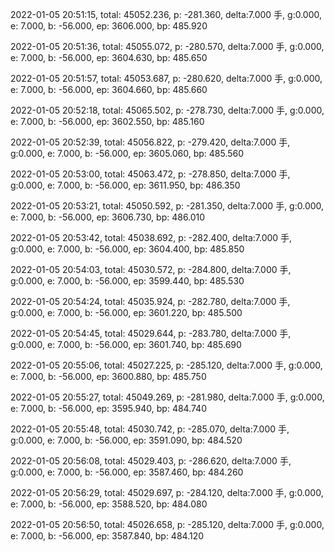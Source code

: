 2022-01-05 20:51:15, total: 45052.236, p: -281.360, delta:7.000 手, g:0.000, e: 7.000, b: -56.000, ep: 3606.000, bp: 485.920

2022-01-05 20:51:36, total: 45055.072, p: -280.570, delta:7.000 手, g:0.000, e: 7.000, b: -56.000, ep: 3604.630, bp: 485.650

2022-01-05 20:51:57, total: 45053.687, p: -280.620, delta:7.000 手, g:0.000, e: 7.000, b: -56.000, ep: 3604.660, bp: 485.660

2022-01-05 20:52:18, total: 45065.502, p: -278.730, delta:7.000 手, g:0.000, e: 7.000, b: -56.000, ep: 3602.550, bp: 485.160

2022-01-05 20:52:39, total: 45056.822, p: -279.420, delta:7.000 手, g:0.000, e: 7.000, b: -56.000, ep: 3605.060, bp: 485.560

2022-01-05 20:53:00, total: 45063.472, p: -278.850, delta:7.000 手, g:0.000, e: 7.000, b: -56.000, ep: 3611.950, bp: 486.350

2022-01-05 20:53:21, total: 45050.592, p: -281.350, delta:7.000 手, g:0.000, e: 7.000, b: -56.000, ep: 3606.730, bp: 486.010

2022-01-05 20:53:42, total: 45038.692, p: -282.400, delta:7.000 手, g:0.000, e: 7.000, b: -56.000, ep: 3604.400, bp: 485.850

2022-01-05 20:54:03, total: 45030.572, p: -284.800, delta:7.000 手, g:0.000, e: 7.000, b: -56.000, ep: 3599.440, bp: 485.530

2022-01-05 20:54:24, total: 45035.924, p: -282.780, delta:7.000 手, g:0.000, e: 7.000, b: -56.000, ep: 3601.220, bp: 485.500

2022-01-05 20:54:45, total: 45029.644, p: -283.780, delta:7.000 手, g:0.000, e: 7.000, b: -56.000, ep: 3601.740, bp: 485.690

2022-01-05 20:55:06, total: 45027.225, p: -285.120, delta:7.000 手, g:0.000, e: 7.000, b: -56.000, ep: 3600.880, bp: 485.750

2022-01-05 20:55:27, total: 45049.269, p: -281.980, delta:7.000 手, g:0.000, e: 7.000, b: -56.000, ep: 3595.940, bp: 484.740

2022-01-05 20:55:48, total: 45030.742, p: -285.070, delta:7.000 手, g:0.000, e: 7.000, b: -56.000, ep: 3591.090, bp: 484.520

2022-01-05 20:56:08, total: 45029.403, p: -286.620, delta:7.000 手, g:0.000, e: 7.000, b: -56.000, ep: 3587.460, bp: 484.260

2022-01-05 20:56:29, total: 45029.697, p: -284.120, delta:7.000 手, g:0.000, e: 7.000, b: -56.000, ep: 3588.520, bp: 484.080

2022-01-05 20:56:50, total: 45026.658, p: -285.120, delta:7.000 手, g:0.000, e: 7.000, b: -56.000, ep: 3587.840, bp: 484.120